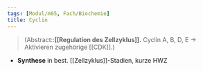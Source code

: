 ```yaml
---
tags: [Modul/m05, Fach/Biochemie]
title: Cyclin
---
```

> (Abstract::**[[Regulation des Zellzyklus]].** Cyclin A, B, D, E → Aktivieren zugehörige [[CDK]].)
- **Synthese** in best. [[Zellzyklus]]-Stadien, kurze HWZ